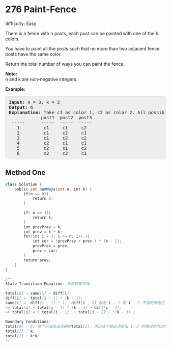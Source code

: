 # 276 Paint-Fence 
 
difficulty: Easy 
 
<style>
        section pre{
          background-color: #eee;
          border: 1px solid #ddd;
          padding:10px;
          border-radius: 5px;
        }
      </style>
<section>
<div><p>There is a fence with n posts, each post can be painted with one of the k colors.</p>
<p>You have to paint all the posts such that no more than two adjacent fence posts have the same color.</p>
<p>Return the total number of ways you can paint the fence.</p>
<p><b>Note:</b><br>
n and k are non-negative integers.</p>
<p><b>Example:</b></p>
<pre><b>Input:</b> n = 3, k = 2
<b>Output:</b> 6
<strong>Explanation: </strong>Take c1 as color 1, c2 as color 2. All possible ways are:
&nbsp;           post1  post2  post3      
 -----      -----  -----  -----       
   1         c1     c1     c2 
&nbsp;  2         c1     c2     c1 
&nbsp;  3         c1     c2     c2 
&nbsp;  4         c2     c1     c1&nbsp; 
   5         c2     c1     c2
&nbsp;  6         c2     c2     c1
</pre>
</div></section>
 
 ## Method One 
 
``` Java
class Solution {
    public int numWays(int n, int k) {
        if(n == 0){
            return 0;
        }
​
        if( n == 1){
            return k;
        }
        int prevPrev = k;
        int prev = k * k;
        for(int i = 3; i <= n; i++ ){
            int cur = (prevPrev + prev ) * (k - 1);
            prevPrev = prev;
            prev = cur;
        }
        return prev;
    }
}
​
/**
State Transition Equation: 状态转移方程
​
total[i] = same[i] + diff[i];
diff[i] =  total[i - 1] * (k - 1);
same[i] =  diff[i - 1] * 1;  diff[i - 1] 就是 i - 1 和 i - 2 不同的所有方法
=> total[i] = total[i - 1] * (k - 1) + diff[i - 1];
=> total[i] = ( total[i - 1]  + total[i - 2] ) *(k - 1) ;
​
Boundary Conditions:
total[0] : 0; 这个无法给出正确的total[2], 所以这个题必须给出 1，2 的情况作为边界条件
total[1] : k;
total[2] : k*k;
*/
​
```